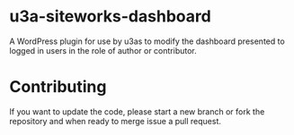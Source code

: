 # u3a-siteworks-dashboard
A WordPress plugin for use by u3as to modify the dashboard presented to logged in users in the role of author or contributor.

# Contributing

If you want to update the code, please start a new branch or fork the repository and when ready to merge issue a pull request.
